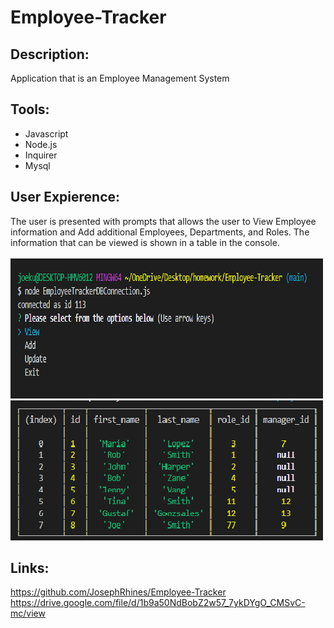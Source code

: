 # Employee-Tracker

## Description:
Application that is an Employee Management System

## Tools:
* Javascript
* Node.js
* Inquirer
* Mysql

## User Expierence:
The user is presented with prompts that allows the user to View Employee information and Add additional Employees, Departments, and Roles.
The information that can be viewed is shown in a table in the console.
<br>
<br>
<img src = ./images/prompt.jpg>
<br>
<img src = ./images/table.jpg>
<br>

## Links:
https://github.com/JosephRhines/Employee-Tracker
<br>
https://drive.google.com/file/d/1b9a50NdBobZ2w57_7ykDYgO_CMSvC-mc/view